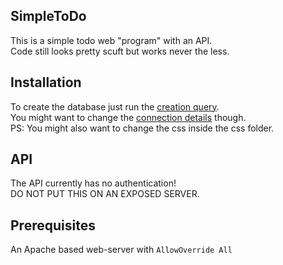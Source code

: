 ## SimpleToDo
This is a simple todo web "program" with an API.  
Code still looks pretty scuft but works never the less.  

## Installation
To create the database just run the [creation query](https://github.com/ErikSchnittker/SimpleToDo/blob/master/db/database.sql).    
You might want to change the [connection details](https://github.com/ErikSchnittker/SimpleToDo/blob/master/db/connection.php) though.   
PS: You might also want to change the css inside the css folder.  
## API
The API currently has no authentication!  
DO NOT PUT THIS ON AN EXPOSED SERVER.
## Prerequisites
An Apache based web-server with ```AllowOverride All```
